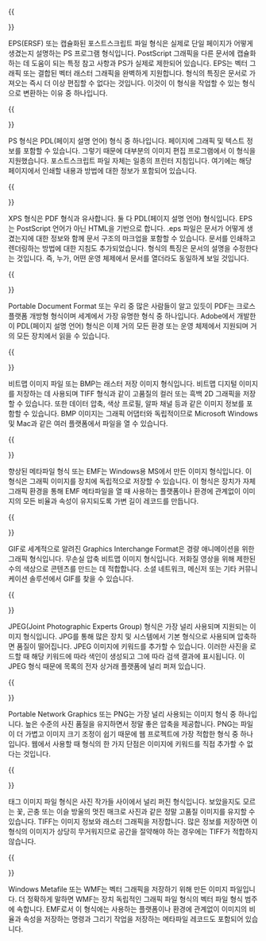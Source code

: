 ﻿---
translation: true
deploy: false
---


{{<section EPS>}}

EPS(ERSF) 또는 캡슐화된 포스트스크립트 파일 형식은 실제로 단일 페이지가 어떻게 생겼는지 설명하는 PS 프로그램 형식입니다. PostScript 그래픽을 다른 문서에 캡슐화하는 데 도움이 되는 특정 참고 사항과 PS가 실제로 제한되어 있습니다. EPS는 벡터 그래픽 또는 결합된 벡터 래스터 그래픽을 완벽하게 지원합니다. 형식의 특징은 문서로 가져오는 즉시 더 이상 편집할 수 없다는 것입니다. 이것이 이 형식을 작업할 수 있는 형식으로 변환하는 이유 중 하나입니다.

{{<section PS>}}

PS 형식은 PDL(페이지 설명 언어) 형식 중 하나입니다. 페이지에 그래픽 및 텍스트 정보를 포함할 수 있습니다. 그렇기 때문에 대부분의 이미지 편집 프로그램에서 이 형식을 지원했습니다. 포스트스크립트 파일 자체는 일종의 프린터 지침입니다. 여기에는 해당 페이지에서 인쇄할 내용과 방법에 대한 정보가 포함되어 있습니다.

{{<section XPS>}}

XPS 형식은 PDF 형식과 유사합니다. 둘 다 PDL(페이지 설명 언어) 형식입니다. EPS는 PostScript 언어가 아닌 HTML을 기반으로 합니다. .eps 파일은 문서가 어떻게 생겼는지에 대한 정보와 함께 문서 구조의 마크업을 포함할 수 있습니다. 문서를 인쇄하고 렌더링하는 방법에 대한 지침도 추가되었습니다. 형식의 특징은 문서의 설명을 수정한다는 것입니다. 즉, 누가, 어떤 운영 체제에서 문서를 열더라도 동일하게 보일 것입니다.

{{<section PDF>}}

Portable Document Format 또는 우리 중 많은 사람들이 알고 있듯이 PDF는 크로스 플랫폼 개방형 형식이며 세계에서 가장 유명한 형식 중 하나입니다. Adobe에서 개발한 이 PDL(페이지 설명 언어) 형식은 이제 거의 모든 환경 또는 운영 체제에서 지원되며 거의 모든 장치에서 읽을 수 있습니다.

{{<section BMP>}}

비트맵 이미지 파일 또는 BMP는 래스터 저장 이미지 형식입니다. 비트맵 디지털 이미지를 저장하는 데 사용되며 TIFF 형식과 같이 고품질의 컬러 또는 흑백 2D 그래픽을 저장할 수 있습니다. 또한 데이터 압축, 색상 프로필, 알파 채널 등과 같은 이미지 정보를 포함할 수 있습니다. BMP 이미지는 그래픽 어댑터와 독립적이므로 Microsoft Windows 및 Mac과 같은 여러 플랫폼에서 파일을 열 수 있습니다.

{{<section EMF>}}

향상된 메타파일 형식 또는 EMF는 Windows용 MS에서 만든 이미지 형식입니다. 이 형식은 그래픽 이미지를 장치에 독립적으로 저장할 수 있습니다. 이 형식은 장치가 자체 그래픽 환경을 통해 EMF 메타파일을 열 때 사용하는 플랫폼이나 환경에 관계없이 이미지의 모든 비율과 속성이 유지되도록 가변 길이 레코드를 만듭니다.

{{<section GIF>}}

GIF로 세계적으로 알려진 Graphics Interchange Format은 경량 애니메이션을 위한 그래픽 형식입니다. 무손실 압축 비트맵 이미지 형식입니다. 저화질 영상을 위해 제한된 수의 색상으로 콘텐츠를 만드는 데 적합합니다. 소셜 네트워크, 메신저 또는 기타 커뮤니케이션 솔루션에서 GIF를 찾을 수 있습니다.

{{<section JPEG>}}

JPEG(Joint Photographic Experts Group) 형식은 가장 널리 사용되며 지원되는 이미지 형식입니다. JPG를 통해 많은 장치 및 시스템에서 기본 형식으로 사용되며 압축하면 품질이 떨어집니다. JPEG 이미지에 키워드를 추가할 수 있습니다. 이러한 사진을 로드할 때 해당 키워드에 따라 색인이 생성되고 그에 따라 검색 결과에 표시됩니다. 이 JPEG 형식 때문에 목록의 전자 상거래 플랫폼에 널리 퍼져 있습니다.

{{<section PNG>}}

Portable Network Graphics 또는 PNG는 가장 널리 사용되는 이미지 형식 중 하나입니다. 높은 수준의 사진 품질을 유지하면서 정말 좋은 압축을 제공합니다. PNG는 파일이 더 가볍고 이미지 크기 조정이 쉽기 때문에 웹 프로젝트에 가장 적합한 형식 중 하나입니다. 웹에서 사용할 때 형식의 한 가지 단점은 이미지에 키워드를 직접 추가할 수 없다는 것입니다.

{{<section TIFF>}}

태그 이미지 파일 형식은 사진 작가들 사이에서 널리 퍼진 형식입니다. 보았을지도 모르는 꽃, 곤충 또는 이슬 방울의 멋진 매크로 사진과 같은 정말 고품질 이미지를 유지할 수 있습니다. TIFF는 이미지 정보와 래스터 그래픽을 저장합니다. 많은 정보를 저장하면 이 형식의 이미지가 상당히 무거워지므로 공간을 절약해야 하는 경우에는 TIFF가 적합하지 않습니다.

{{<section WMF>}}

Windows Metafile 또는 WMF는 벡터 그래픽을 저장하기 위해 만든 이미지 파일입니다. 더 정확하게 말하면 WMF는 장치 독립적인 그래픽 파일 형식의 벡터 파일 형식 범주에 속합니다. EMF로서 이 형식에는 사용하는 플랫폼이나 환경에 관계없이 이미지의 비율과 속성을 저장하는 명령과 그리기 작업을 저장하는 메타파일 레코드도 포함되어 있습니다.
